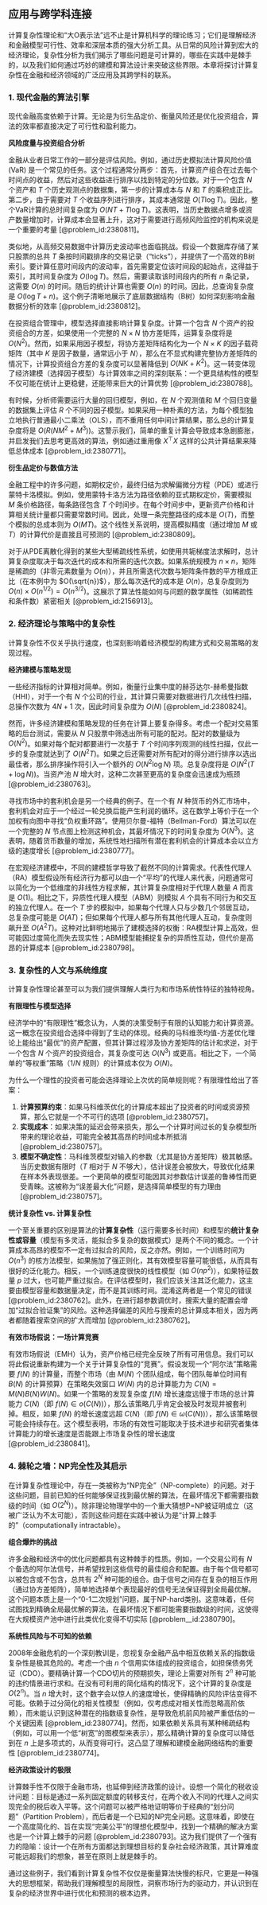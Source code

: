 ## 应用与跨学科连接

计算复杂性理论和“大O表示法”远不止是计算机科学的理论练习；它们是理解经济和金融模型可行性、效率和深层本质的强大分析工具。从日常的风险计算到宏大的经济理论，复杂性分析为我们揭示了哪些问题是可计算的，哪些在实践中是棘手的，以及我们如何通过巧妙的建模和算法设计来突破这些界限。本章将探讨计算复杂性在金融和经济领域的广泛应用及其跨学科的联系。

### 1. 现代金融的算法引擎

现代金融高度依赖于计算。无论是为衍生品定价、衡量风险还是优化投资组合，算法的效率都直接决定了可行性和盈利能力。

**风险度量与投资组合分析**

金融从业者日常工作的一部分是评估风险。例如，通过历史模拟法计算风险价值 (VaR) 是一个常见的任务。这个过程通常分两步：首先，计算资产组合在过去每个时间点的收益，然后对这些收益进行排序以找到特定的分位数。对于一个包含 $N$ 个资产和 $T$ 个历史观测点的数据集，第一步的计算成本与 $N$ 和 $T$ 的乘积成正比。第二步，由于需要对 $T$ 个收益序列进行排序，其成本通常是 $O(T \log T)$。因此，整个VaR计算的总时间复杂度为 $O(NT + T \log T)$。这表明，当历史数据点增多或资产数量增加时，计算成本会显著上升，这对于需要进行高频风险监控的机构来说是一个重要的考量 [@problem_id:2380811]。

类似地，从高频交易数据中计算历史波动率也面临挑战。假设一个数据库存储了某只股票的总共 $T$ 条按时间戳排序的交易记录（“ticks”），并提供了一个高效的B树索引。要计算任意时间段内的波动率，首先需要定位该时间段的起始点，这得益于索引，其时间复杂度为 $O(\log T)$。然后，需要读取该时间段内的所有 $n$ 条记录，这需要 $O(n)$ 的时间。随后的统计计算也需要 $O(n)$ 的时间。因此，总查询复杂度是 $O(\log T + n)$。这个例子清晰地展示了底层数据结构（B树）如何深刻影响金融数据分析的效率 [@problem_id:2380812]。

在投资组合管理中，模型选择直接影响计算复杂度。计算一个包含 $N$ 个资产的投资组合的方差，如果使用一个完整的 $N \times N$ 协方差矩阵，运算复杂度将是 $O(N^2)$。然而，如果采用因子模型，将协方差矩阵结构化为一个 $N \times K$ 的因子载荷矩阵（其中 $K$ 是因子数量，通常远小于 $N$），那么在不显式构建完整协方差矩阵的情况下，计算投资组合方差的复杂度可以显著降低到 $O(NK + K^2)$。这一转变体现了经济建模（选择因子模型）与计算效率之间的深刻联系：一个更具结构性的模型不仅可能在统计上更稳健，还能带来巨大的计算优势 [@problem_id:2380788]。

有时候，分析师需要运行大量的回归模型，例如，在 $N$ 个观测值和 $M$ 个回归变量的数据集上评估 $R$ 个不同的因子模型。如果采用一种朴素的方法，为每个模型独立地执行普通最小二乘法（OLS），而不重用任何中间计算结果，那么总的计算复杂度将是 $O(R(NM^2 + M^3))$。这警示我们，简单的重复计算会导致成本急剧膨胀，并启发我们去思考更高效的算法，例如通过重用像 $X^{\top}X$ 这样的公共计算结果来降低总体成本 [@problem_id:2380771]。

**衍生品定价与数值方法**

金融工程中的许多问题，如期权定价，最终归结为求解偏微分方程（PDE）或进行蒙特卡洛模拟。例如，使用蒙特卡洛方法为路径依赖的亚式期权定价，需要模拟 $M$ 条价格路径，每条路径包含 $T$ 个时间步。在每个时间步中，更新资产价格和计算相关统计量都只需要常数时间。因此，处理一条完整路径的成本是 $O(T)$，而整个模拟的总成本则为 $O(MT)$。这个线性关系说明，提高模拟精度（通过增加 $M$ 或 $T$）的计算代价是直接且可预测的 [@problem_id:2380809]。

对于从PDE离散化得到的某些大型稀疏线性系统，如使用共轭梯度法求解时，总计算复杂度取决于每次迭代的成本和所需的迭代次数。如果系统规模为 $n \times n$，矩阵是稀疏的（非零元素数量为 $O(n)$），并且所需迭代次数与矩阵条件数的平方根成正比（在本例中为 $O(\sqrt{n})$），那么每次迭代的成本是 $O(n)$，总复杂度则为 $O(n) \times O(n^{1/2}) = O(n^{3/2})$。这展示了算法性能如何与问题的数学属性（如稀疏性和条件数）紧密相关 [@problem_id:2156913]。

### 2. 经济理论与策略中的复杂性

计算复杂性不仅关乎执行速度，也深刻影响着经济模型的构建方式和交易策略的发现过程。

**经济建模与策略发现**

一些经济指标的计算相对简单。例如，衡量行业集中度的赫芬达尔-赫希曼指数（HHI），对于一个有 $N$ 个公司的行业，其计算只需要对数据进行几次线性扫描，总操作次数为 $4N+1$ 次，因此时间复杂度为 $O(N)$ [@problem_id:2380824]。

然而，许多经济建模和策略发现的任务在计算上要复杂得多。考虑一个配对交易策略的后台测试，需要从 $N$ 只股票中筛选出所有可能的配对。配对的数量级为 $O(N^2)$。如果对每个配对都要进行一次基于 $T$ 个时间序列观测的线性扫描，仅此一步的复杂度就达到了 $O(N^2 T)$。如果之后还需要对所有配对的得分进行排序以选出最佳者，那么排序操作将引入一个额外的 $O(N^2 \log N)$ 项。总复杂度将是 $O(N^2(T + \log N))$。当资产池 $N$ 增大时，这种二次甚至更高的复杂度会迅速成为瓶颈 [@problem_id:2380763]。

寻找市场中的套利机会是另一个经典的例子。在一个有 $N$ 种货币的外汇市场中，套利机会对应于一个经过一轮兑换后能产生利润的循环。这在数学上等价于在一个加权有向图中寻找“负权重环路”。使用贝尔曼-福特（Bellman-Ford）算法可以在一个完整的 $N$ 节点图上检测这种机会，其最坏情况下的时间复杂度为 $O(N^3)$。这表明，随着货币数量的增加，系统性地扫描所有潜在套利机会的计算成本会以立方级的速度增长 [@problem_id:2380777]。

在宏观经济建模中，不同的建模哲学导致了截然不同的计算需求。代表性代理人（RA）模型假设所有经济行为都可以由一个“平均”的代理人来代表，问题通常可以简化为一个低维度的非线性方程求解，其计算复杂度相对于代理人数量 $A$ 而言是 $O(1)$。相比之下，异质性代理人模型（ABM）则模拟 $A$ 个具有不同行为和交互的独立代理人。在一个 $T$ 步的模拟中，如果每个代理人只与少数几个邻居互动，总复杂度可能是 $O(AT)$；但如果每个代理人都与所有其他代理人互动，复杂度则飙升至 $O(A^2T)$。这种对比鲜明地揭示了建模选择的权衡：RA模型计算上高效，但可能因过度简化而失去现实性；ABM模型能捕捉复杂的异质性互动，但代价是高昂的计算成本 [@problem_id:2380798]。

### 3. 复杂性的人文与系统维度

计算复杂性理论甚至可以为我们提供理解人类行为和市场系统性特征的独特视角。

**有限理性与模型选择**

经济学中的“有限理性”概念认为，人类的决策受制于有限的认知能力和计算资源。这一概念在投资组合选择中得到了生动的体现。经典的马科维茨均值-方差优化理论上能给出“最优”的资产配置，但其计算过程涉及协方差矩阵的估计和求逆，对于一个包含 $N$ 个资产的投资组合，其复杂度可达 $O(N^3)$ 或更高。相比之下，一个简单的“等权重”策略（$1/N$ 规则）的计算成本仅为 $O(N)$。

为什么一个理性的投资者可能会选择理论上次优的简单规则呢？有限理性给出了答案：
1.  **计算预算约束**：如果马科维茨优化的计算成本超出了投资者的时间或资源预算，那么它就是一个不可行的选项 [@problem_id:2380757]。
2.  **实现成本**：如果决策的延迟会带来损失，那么一个计算时间过长的复杂模型所带来的理论收益，可能完全被其高昂的时间成本所抵消 [@problem_id:2380757]。
3.  **模型不确定性**：马科维茨模型对输入的参数（尤其是协方差矩阵）极其敏感。当历史数据有限时（$T$ 相对于 $N$ 不够大），估计误差会被放大，导致优化结果在样本外表现很差。一个更简单的模型可能因其对参数估计误差的鲁棒性而更受青睞。这被称为“误差最大化”问题，是选择简单模型的有力理由 [@problem_id:2380757]。

**统计复杂性 vs. 计算复杂性**

一个至关重要的区别是算法的**计算复杂性**（运行需要多长时间）和模型的**统计复杂性或容量**（模型有多灵活，能拟合多复杂的数据模式）是两个不同的概念。一个计算成本高昂的模型不一定有过拟合的风险，反之亦然。例如，一个训练时间为 $O(n^3)$ 的核方法模型，如果施加了强正则化，其有效模型容量可能很低，从而具有很好的泛化能力。相反，一个训练速度很快的线性模型（如 $O(np^2)$），如果特征数量 $p$ 过大，也可能严重过拟合。在评估模型时，我们应该关注其泛化能力，这主要由模型容量和数据量决定，而不是其训练时间。混淆这两者是一个常见的错误 [@problem_id:2380762]。此外，在进行超参数调优时，搜索大量的配置会增加“过拟合验证集”的风险。这种选择偏差的风险与搜索的总计算成本相关，因为两者都随着搜索空间的扩大而增加 [@problem_id:2380762]。

**有效市场假说：一场计算竞赛**

有效市场假说（EMH）认为，资产价格已经完全反映了所有可用信息。我们可以将此假说重新构建为一个关于计算复杂性的“竞赛”。假设发现一个“阿尔法”策略需要 $f(N)$ 的计算量，而整个市场（由 $M(N)$ 个团队组成，每个团队每单位时间有 $B(N)$ 的计算预算）在策略失效窗口 $W(N)$ 内的总计算能力为 $C(N) = M(N)B(N)W(N)$。如果一个策略的发现复杂度 $f(N)$ 增长速度远慢于市场的总计算能力 $C(N)$（即 $f(N) \in o(C(N))$），那么该策略几乎肯定会被及时发现并被套利掉。相反，如果 $f(N)$ 的增长速度远超 $C(N)$（即 $f(N) \in \omega(C(N))$），那么该策略很可能会持续存在。这个模型表明，市场的有效性可能取决于技术进步和研究者集体计算能力的增长速度是否能跟上市场复杂性的增长速度 [@problem_id:2380841]。

### 4. 棘轮之墙：NP完全性及其启示

在计算复杂性理论中，存在一类被称为“NP完全”（NP-complete）的问题。对于这些问题，目前已知的任何能够保证找到最优解的算法，在最坏情况下都需要指数级的时间（如 $O(2^N)$）。除非理论物理学中的一个重大猜想P=NP被证明成立（这被广泛认为不太可能），否则这些问题在实践中被认为是“计算上棘手的”（computationally intractable）。

**组合爆炸的挑战**

许多金融和经济中的优化问题都具有这种棘手的性质。例如，一个交易公司有 $N$ 个备选的阿尔法信号，并希望找到这些信号的最佳组合和配置。由于每个信号都可以被包含或不包含，总共有 $2^N$ 种可能的组合。由于信号之间存在复杂的相互作用（通过协方差矩阵），简单地选择单个表现最好的信号无法保证得到全局最优解。这个问题本质上是一个“0-1二次规划”问题，属于NP-hard类别。这意味着，任何试图找到精确全局最优解的算法，在最坏情况下都可能需要指数级的时间，这使得在大规模资产池中进行此类优化变得不切实际 [@problem__id:2380790]。

**系统性风险与不可知的依赖**

2008年金融危机的一个深刻教训是，忽视复杂金融产品中相互依赖关系的指数级复杂性是极其危险的。考虑一个由 $n$ 个信用实体组成的投资组合，如担保债务凭证（CDO）。要精确计算一个CDO切片的预期损失，理论上需要对所有 $2^n$ 种可能的违约情景进行求和。在没有可利用的简化结构的情况下，这个计算的复杂度是 $O(2^n)$。当 $n$ 增大时，这个数字会以惊人的速度增长，使得精确的风险评估变得不可能。依赖于过分简化的相关性模型（例如，仅考虑成对相关性而忽略高阶依赖），而未能认识到这种潜在的指数级复杂性，是导致危机前风险被严重低估的一个关键因素 [@problem_id:2380774]。然而，如果依赖关系具有某种稀疏结构（例如，可以用一个低“树宽”的图模型来表示），那么精确计算的复杂度可以降低到在 $n$ 上是多项式的，从而变得可行。这凸显了理解和建模金融网络结构的重要性 [@problem_id:2380774]。

**经济政策设计的极限**

计算棘手性不仅限于金融市场，也延伸到经济政策的设计。设想一个简化的税收设计问题：目标是通过一系列固定额度的转移支付，在两个收入不同的代理人之间实现完全的税后收入平等。这个问题可以被严格地证明等价于经典的“划分问题”（Partition Problem），而后者是一个已知的NP完全问题。这意味着，即使在一个高度简化的、旨在实现“完美公平”的理想化模型中，找到一个精确的解决方案也是一个计算上棘手的问题 [@problem_id:2380793]。这为我们提供了一个强有力的隐喻：设计一个在所有方面都达到理想目标的复杂社会经济政策，其计算难度可能远超我们的想象，甚至在原则上就是棘手的。

通过这些例子，我们看到计算复杂性不仅仅是衡量算法快慢的标尺，它更是一种强大的思想框架，帮助我们理解模型的局限性，洞察市场行为的驱动力，并认识到在复杂的经济世界中进行优化和预测的根本边界。